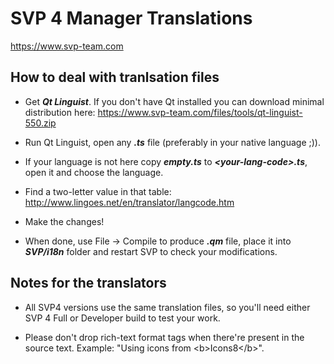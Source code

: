 # SVP 4 Manager Translations

https://www.svp-team.com


## How to deal with tranlsation files

- Get ***Qt Linguist***. 
If you don't have Qt installed you can download minimal distribution here:
https://www.svp-team.com/files/tools/qt-linguist-550.zip

- Run Qt Linguist, open any ***.ts*** file (preferably in your native language ;)).

- If your language is not here copy ***empty.ts*** to ***\<your-lang-code\>.ts***, open it and choose the language.

- Find a two-letter <your-lang-code> value in that table: http://www.lingoes.net/en/translator/langcode.htm

- Make the changes!

- When done, use File -> Compile to produce ***.qm*** file, place it into ***SVP/i18n*** folder and restart SVP to check your modifications.


## Notes for the translators

* All SVP4 versions use the same translation files, so you'll need either SVP 4 Full or Developer build to test your work.

* Please don't drop rich-text format tags when there're present in the source text.
Example: "Using icons from \<b\>Icons8\<\/b\>".
